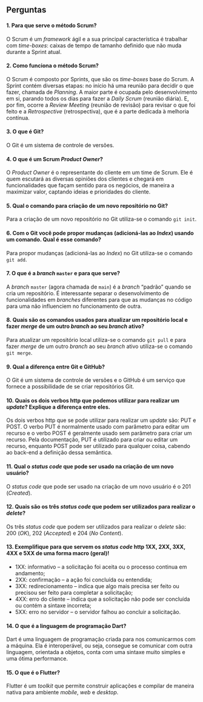 ## Perguntas

#### 1.	Para que serve o método Scrum?

O Scrum é um *framework* ágil e a sua principal característica é trabalhar com *time-boxes*: caixas de tempo de tamanho definido que não muda durante a Sprint atual.

#### 2.	Como funciona o método Scrum?

O Scrum é composto por Sprints, que são os *time-boxes* base do Scrum. A Sprint contém diversas etapas: no início há uma reunião para decidir o que fazer, chamada de *Planning*. A maior parte é ocupada pelo desenvolvimento em si, parando todos os dias para fazer a *Daily Scrum* (reunião diária). E, por fim, ocorre a *Review Meeting* (reunião de revisão) para revisar o que foi feito e a *Retrospective* (retrospectiva), que é a parte dedicada à melhoria contínua.

#### 3.	O que é Git?

O Git é um sistema de controle de versões.

#### 4.	O que é um Scrum *Product Owner*? 

O *Product Owner* é o representante do cliente em um time de Scrum. Ele é quem escutará as diversas opiniões dos clientes e chegará em funcionalidades que façam sentido para os negócios, de maneira a maximizar valor, captando ideias e prioridades do cliente.

#### 5.	Qual o comando para criação de um novo repositório no Git?

Para a criação de um novo repositório no Git utiliza-se o comando `git init`.

#### 6.	Com o Git você pode propor mudanças (adicioná-las ao *Index*) usando um comando. Qual é esse comando?

Para propor mudanças (adicioná-las ao *Index*) no Git utiliza-se o comando `git add`.

#### 7.	O que é a *branch* `master` e para que serve?

A *branch* `master` (agora chamada de `main`) é a *branch* “padrão” quando se cria um repositório. É interessante separar o desenvolvimento de funcionalidades em *branches* diferentes para que as mudanças no código para uma não influenciem no funcionamento de outra.

#### 8.	Quais são os comandos usados para atualizar um repositório local e fazer *merge* de um outro *branch* ao seu *branch* ativo?

Para atualizar um repositório local utiliza-se o comando `git pull` e para fazer *merge* de um outro *branch* ao seu *branch* ativo utiliza-se o comando `git merge`.

#### 9.	Qual a diferença entre Git e GitHub?

O Git é um sistema de controle de versões e o GitHub é um serviço que fornece a possibilidade de se criar repositórios Git.

#### 10. Quais os dois verbos http que podemos utilizar para realizar um *update*? Explique a diferença entre eles.

Os dois verbos http que se pode utilizar para realizar um *update* são: PUT e POST. O verbo PUT é normalmente usado com parâmetro para editar um recurso e o verbo POST é geralmente usado sem parâmetro para criar um recurso. Pela documentação, PUT é utilizado para criar ou editar um recurso, enquanto POST pode ser utilizado para qualquer coisa, cabendo ao back-end a definição dessa semântica.

#### 11. Qual o *status code* que pode ser usado na criação de um novo usuário?

O *status code* que pode ser usado na criação de um novo usuário é o 201 (*Created*).

#### 12. Quais são os três *status code* que podem ser utilizados para realizar o *delete*?

Os três *status code* que podem ser utilizados para realizar o *delete* são: 200 (*OK*), 202 (*Accepted*) e 204 (*No Content*).

#### 13. Exemplifique para que servem os *status code* http 1XX, 2XX, 3XX, 4XX e 5XX de uma forma macro (geral)!

* 1XX: informativo – a solicitação foi aceita ou o processo continua em andamento;
* 2XX: confirmação – a ação foi concluída ou entendida;
* 3XX: redirecionamento – indica que algo mais precisa ser feito ou precisou ser feito para completar a solicitação;
* 4XX: erro do cliente – indica que a solicitação não pode ser concluída ou contém a sintaxe incorreta;
* 5XX: erro no servidor – o servidor falhou ao concluir a solicitação.

#### 14. O que é a linguagem de programação Dart?

Dart é uma linguagem de programação criada para nos comunicarmos com a máquina. Ela é interoperável, ou seja, consegue se comunicar com outra linguagem, orientada a objetos, conta com uma sintaxe muito simples e uma ótima performance.

#### 15. O que é o Flutter?

Flutter é um *toolkit* que permite construir aplicações e compilar de maneira nativa para ambiente *mobile*, *web* e *desktop*.
